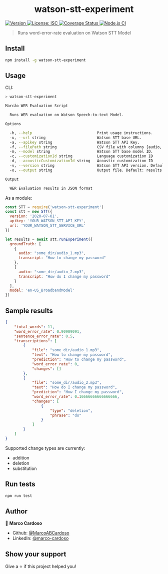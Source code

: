 <h1 align="center">watson-stt-experiment</h1>
<p>
  <a href="https://www.npmjs.com/package/watson-stt-experiment" target="_blank">
    <img alt="Version" src="https://img.shields.io/npm/v/watson-stt-experiment.svg">
  </a>
  <a href="#" target="_blank">
    <img alt="License: ISC" src="https://img.shields.io/badge/License-ISC-yellow.svg" />
  </a>
  <a href='https://coveralls.io/github/MarcoABCardoso/watson-stt-experiment?branch=master'>
    <img src='https://coveralls.io/repos/github/MarcoABCardoso/watson-stt-experiment/badge.svg?branch=master' alt='Coverage Status' />
  </a>
  <a href="#" target="_blank">
    <img alt="Node.js CI" src="https://github.com/MarcoABCardoso/watson-stt-experiment/workflows/Node.js%20CI/badge.svg" />
  </a>
</p>

> Runs word-error-rate evaluation on Watson STT Model

## Install

```sh
npm install -g watson-stt-experiment
```

## Usage

CLI:
```sh
> watson-stt-experiment

Marcão WER Evaluation Script

  Runs WER evaluation on Watson Speech-to-text Model. 

Options

  -h, --help                             Print usage instructions.                         
  -u, --url string                       Watson STT base URL.                              
  -a, --apikey string                    Watson STT API Key.                               
  -f, --filePath string                  CSV file with columns [audio, transcript] 
  -m, --model string                     Watson STT base model ID.                         
  -c, --customizationId string           Language customization ID                         
  -d, --acousticCustomizationId string   Acoustic customization ID                         
  -v, --version string                   Watson STT API version. Default: 2020-07-01       
  -o, --output string                    Output file. Default: results.json                

Output

  WER Evaluation results in JSON format 
```

As a module:
```js
const STT = require('watson-stt-experiment')
const stt = new STT({ 
  version: '2020-07-01', 
  apikey: 'YOUR_WATSON_STT_API_KEY', 
  url: 'YOUR_WATSON_STT_SERVICE_URL'
})

let results = await stt.runExperiment({  
  groundTruth: [
    {
      audio: "some_dir/audio_1.mp3",
      transcript: "How to change my password"
    },
    {
      audio: "some_dir/audio_2.mp3",
      transcript: "How do I change my password"
    }
  ], 
  model: 'en-US_BroadbandModel'
})
```

## Sample results

```json
{
    "total_words": 11,
    "word_error_rate": 0.90909091,
    "sentence_error_rate": 0.5,
    "transcriptions": [
        {
            "file": "some_dir/audio_1.mp3",
            "text": "How to change my password",
            "prediction": "How to change my password",
            "word_error_rate": 0,
            "changes": []
        },
        {
            "file": "some_dir/audio_2.mp3",
            "text": "How do I change my password",
            "prediction": "How I change my password",
            "word_error_rate": 0.16666666666666666,
            "changes": [
                {
                    "type": "deletion",
                    "phrase": "do"
                }
            ]
        }
    ]
}
```
Supported change types are currently:
- addition
- deletion
- substitution

## Run tests

```sh
npm run test
```

## Author

👤 **Marco Cardoso**

* Github: [@MarcoABCardoso](https://github.com/MarcoABCardoso)
* LinkedIn: [@marco-cardoso](https://linkedin.com/in/marco-cardoso)

## Show your support

Give a ⭐️ if this project helped you!